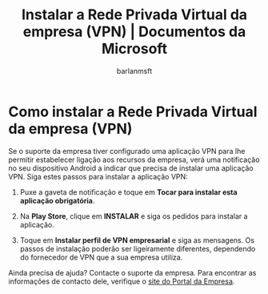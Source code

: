 ﻿---
title: Instalar a Rede Privada Virtual da empresa (VPN) | Documentos da Microsoft
description: 
keywords: 
author: barlanmsft
ms.author: barlan
manager: angrobe
ms.date: 01/23/2017
ms.topic: article
ms.prod: 
ms.service: microsoft-intune
ms.technology: 
ms.assetid: ed4a9f15-72fb-4171-84cb-63d2f1a6d04c
searchScope: User help
ROBOTS: 
ms.reviewer: chrisbal
ms.suite: ems
ms.custom: intune-enduser
ms.openlocfilehash: eca9ef81acb4d1535649d4e13e1b5b2e18ed109a
ms.sourcegitcommit: db7a7bbead3a3fa78c4d643607f709a2909eb608
ms.translationtype: HT
ms.contentlocale: pt-PT
ms.lasthandoff: 09/28/2017
---
# <a name="how-to-install-your-companys-virtual-private-network-vpn"></a>Como instalar a Rede Privada Virtual da empresa (VPN)

Se o suporte da empresa tiver configurado uma aplicação VPN para lhe permitir estabelecer ligação aos recursos da empresa, verá uma notificação no seu dispositivo Android a indicar que precisa de instalar uma aplicação VPN. Siga estes passos para instalar a aplicação VPN:

1.  Puxe a gaveta de notificação e toque em **Tocar para instalar esta aplicação obrigatória**.

2.  Na **Play Store**, clique em **INSTALAR** e siga os pedidos para instalar a aplicação.

3.  Toque em **Instalar perfil de VPN empresarial** e siga as mensagens. Os passos de instalação poderão ser ligeiramente diferentes, dependendo do fornecedor de VPN que a sua empresa utiliza.


Ainda precisa de ajuda? Contacte o suporte da empresa. Para encontrar as informações de contacto dele, verifique o [site do Portal da Empresa](https://portal.manage.microsoft.com).
